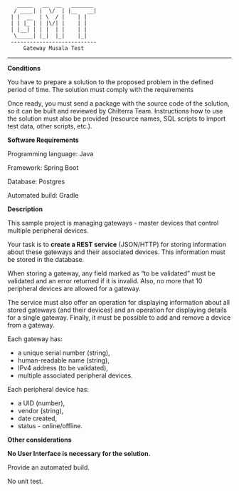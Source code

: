        _____   __  __   _______ 
      / ____| |  \/  | |__   __|
     | |  __  | \  / |    | |   
     | | |_ | | |\/| |    | |   
     | |__| | | |  | |    | |   
      \_____| |_|  |_|    |_|   
     ---------------------------  
         Gateway Musala Test   
---

**Conditions**

You have to prepare a solution to the proposed problem in the defined period of time. The solution must comply with the requirements 

Once ready, you must send a package with the source code of the solution, so it can be built and reviewed by Chilterra Team. Instructions how to use the solution must also be provided (resource names, SQL scripts to import test data, other scripts, etc.).

**Software Requirements**

Programming language: Java 

Framework: Spring Boot

Database: Postgres

Automated build: Gradle

**Description**

This sample project is managing gateways - master devices that control multiple peripheral devices.
 
Your task is to **create a REST service** (JSON/HTTP) for storing information about these gateways and their associated devices. This information must be stored in the database. 

When storing a gateway, any field marked as “to be validated” must be validated and an error returned if it is invalid. Also, no more that 10 peripheral devices are allowed for a gateway.

The service must also offer an operation for displaying information about all stored gateways (and their devices) and an operation for displaying details for a single gateway. Finally, it must be possible to add and remove a device from a gateway.

Each gateway has:

* a unique serial number (string), 
* human-readable name (string),
* IPv4 address (to be validated),
* multiple associated peripheral devices. 

Each peripheral device has:

* a UID (number),
* vendor (string),
* date created,
* status - online/offline.

**Other considerations**

**No User Interface is necessary for the solution.**

Provide an automated build.

No unit test.

